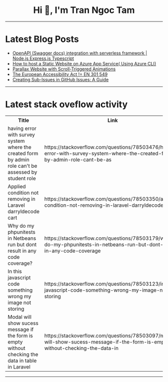 <h1 align="center">Hi 👋, I'm Tran Ngoc Tam</h1>

---

# Latest Blog Posts 
<!-- BLOG-POST-LIST:START -->
- [OpenAPI &lpar;Swagger docs&rpar; integration with serverless framework | Node.js Express.js Typescript](https://dev.to/abdul_165bf98345e29aea8ef/openapi-swagger-docs-integration-with-serverless-framework-nodejs-expressjs-typescript-30l)
- [How to host a Static Website on Azure App Service&lpar; Using Azure CLI&rpar;](https://dev.to/busybrain/how-to-host-a-static-website-on-azure-app-service-using-azure-cli-1acm)
- [Parallax Website with Scroll-Triggered Animations](https://dev.to/vitalipri/parallax-website-with-scroll-triggered-animations-eg5)
- [The European Accessibility Act != EN 301 549](https://dev.to/emmadawsondev/the-european-accessibility-act-en-301-549-16o1)
- [Creating Sub-Issues in GitHub Issues: A Guide](https://dev.to/sh20raj/creating-sub-issues-in-github-issues-a-guide-1b50)
<!-- BLOG-POST-LIST:END -->

---

# Latest stack oveflow activity
<table>
  <tr><th>Title</th><th>Link</th></tr>
  <!-- STACKOVERFLOW:START --><tr><td>having error with survey system where the created form by admin role can&#39;t be assessed by student role</td><td>https://stackoverflow.com/questions/78503476/having-error-with-survey-system-where-the-created-form-by-admin-role-cant-be-as</td></tr><tr><td>Applied condition not removing in Laravel darryldecode cart</td><td>https://stackoverflow.com/questions/78503350/applied-condition-not-removing-in-laravel-darryldecode-cart</td></tr><tr><td>Why do my phpunitests in Netbeans run but dont result in any code coverage?</td><td>https://stackoverflow.com/questions/78503179/why-do-my-phpunitests-in-netbeans-run-but-dont-result-in-any-code-coverage</td></tr><tr><td>In this javascript code something wrong my image not storing</td><td>https://stackoverflow.com/questions/78503123/in-this-javascript-code-something-wrong-my-image-not-storing</td></tr><tr><td>Modal will show sucess message if the form is empty without checking the data in table in Laravel</td><td>https://stackoverflow.com/questions/78503097/modal-will-show-sucess-message-if-the-form-is-empty-without-checking-the-data-in</td></tr><!-- STACKOVERFLOW:END -->
</table>

---


